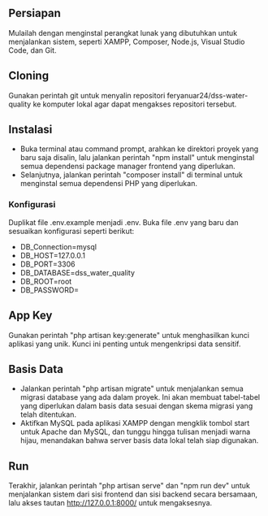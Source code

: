 ## Persiapan

Mulailah dengan menginstal perangkat lunak yang dibutuhkan untuk menjalankan sistem, seperti XAMPP, Composer, Node.js, Visual Studio Code, dan Git.

## Cloning 

Gunakan perintah git untuk menyalin repositori feryanuar24/dss-water-quality ke komputer lokal agar dapat mengakses repositori tersebut.

## Instalasi

- Buka terminal atau command prompt, arahkan ke direktori proyek yang baru saja disalin, lalu jalankan perintah "npm install" untuk menginstal semua dependensi package manager frontend yang diperlukan.
- Selanjutnya, jalankan perintah "composer install" di terminal untuk menginstal semua dependensi PHP yang diperlukan.

### Konfigurasi

Duplikat file .env.example menjadi .env. Buka file .env yang baru dan sesuaikan konfigurasi seperti berikut:

- DB_Connection=mysql
- DB_HOST=127.0.0.1
- DB_PORT=3306
- DB_DATABASE=dss_water_quality
- DB_ROOT=root
- DB_PASSWORD=

## App Key

Gunakan perintah "php artisan key:generate" untuk menghasilkan kunci aplikasi yang unik. Kunci ini penting untuk mengenkripsi data sensitif.

## Basis Data

- Jalankan perintah "php artisan migrate" untuk menjalankan semua migrasi database yang ada dalam proyek. Ini akan membuat tabel-tabel yang diperlukan dalam basis data sesuai dengan skema migrasi yang telah ditentukan.
- Aktifkan MySQL pada aplikasi XAMPP dengan mengklik tombol start untuk Apache dan MySQL, dan tunggu hingga tulisan menjadi warna hijau, menandakan bahwa server basis data lokal telah siap digunakan.

## Run

Terakhir, jalankan perintah "php artisan serve" dan "npm run dev" untuk menjalankan sistem dari sisi frontend dan sisi backend secara bersamaan, lalu akses tautan http://127.0.0.1:8000/ untuk mengaksesnya.
